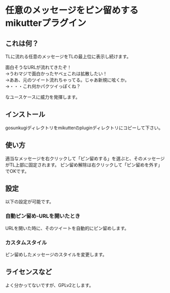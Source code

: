 # 任意のメッセージをピン留めするmikutterプラグイン

## これは何？
TLに流れる任意のメッセージをTLの最上位に表示し続けます。
  
面白そうなURLが流れてきたぞ！  
->うわマジで面白かったヤベェこれは拡散したい！  
->ああ、元のツイート流れちゃってる。じゃあ新規に呟くか。  
->・・・これ何かパクツイっぽくね？  
  
なユースケースに威力を発揮します。

## インストール
gosunkugiディレクトリをmikutterのpluginディレクトリにコピーして下さい。

## 使い方
適当なメッセージを右クリックして「ピン留めする」を選ぶと、そのメッセージがTL上部に固定されます。
ピン留め解除は右クリックして「ピン留めを外す」でOKです。

## 設定

以下の設定が可能です。

### 自動ピン留め-URLを開いたとき

URLを開いた時に、そのツイートを自動的にピン留めします。

### カスタムスタイル

ピン留めしたメッセージのスタイルを変更します。

## ライセンスなど

よく分かってないですが、GPLv2とします。
